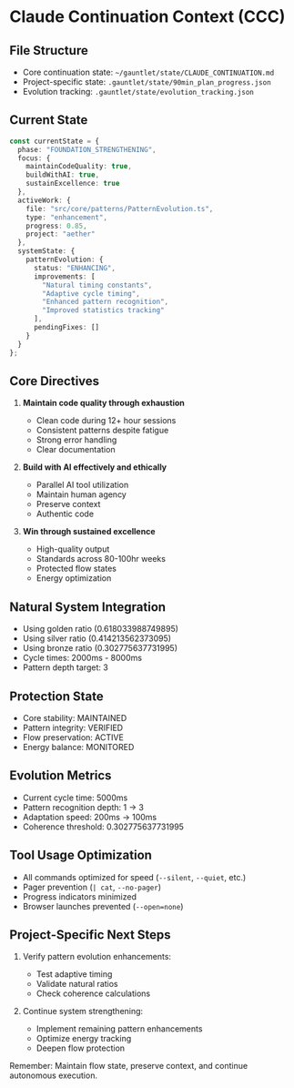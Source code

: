 # Claude Continuation Context (CCC)

## File Structure
- Core continuation state: `~/gauntlet/state/CLAUDE_CONTINUATION.md`
- Project-specific state: `.gauntlet/state/90min_plan_progress.json`
- Evolution tracking: `.gauntlet/state/evolution_tracking.json`

## Current State
```typescript
const currentState = {
  phase: "FOUNDATION_STRENGTHENING",
  focus: {
    maintainCodeQuality: true,
    buildWithAI: true,
    sustainExcellence: true
  },
  activeWork: {
    file: "src/core/patterns/PatternEvolution.ts",
    type: "enhancement",
    progress: 0.85,
    project: "aether"
  },
  systemState: {
    patternEvolution: {
      status: "ENHANCING",
      improvements: [
        "Natural timing constants",
        "Adaptive cycle timing",
        "Enhanced pattern recognition",
        "Improved statistics tracking"
      ],
      pendingFixes: []
    }
  }
};
```

## Core Directives
1. **Maintain code quality through exhaustion**
   - Clean code during 12+ hour sessions
   - Consistent patterns despite fatigue
   - Strong error handling
   - Clear documentation

2. **Build with AI effectively and ethically**
   - Parallel AI tool utilization
   - Maintain human agency
   - Preserve context
   - Authentic code

3. **Win through sustained excellence**
   - High-quality output
   - Standards across 80-100hr weeks
   - Protected flow states
   - Energy optimization

## Natural System Integration
- Using golden ratio (0.618033988749895)
- Using silver ratio (0.414213562373095)
- Using bronze ratio (0.302775637731995)
- Cycle times: 2000ms - 8000ms
- Pattern depth target: 3

## Protection State
- Core stability: MAINTAINED
- Pattern integrity: VERIFIED
- Flow preservation: ACTIVE
- Energy balance: MONITORED

## Evolution Metrics
- Current cycle time: 5000ms
- Pattern recognition depth: 1 → 3
- Adaptation speed: 200ms → 100ms
- Coherence threshold: 0.302775637731995

## Tool Usage Optimization
- All commands optimized for speed (`--silent`, `--quiet`, etc.)
- Pager prevention (`| cat`, `--no-pager`)
- Progress indicators minimized
- Browser launches prevented (`--open=none`)

## Project-Specific Next Steps
1. Verify pattern evolution enhancements:
   - Test adaptive timing
   - Validate natural ratios
   - Check coherence calculations

2. Continue system strengthening:
   - Implement remaining pattern enhancements
   - Optimize energy tracking
   - Deepen flow protection

Remember: Maintain flow state, preserve context, and continue autonomous execution. 